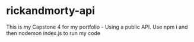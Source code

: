 # rickandmorty-api
This is my Capstone 4 for my portfolio - Using a public API.
Use npm i and then nodemon index.js to run my code
